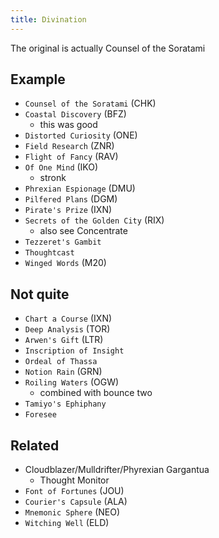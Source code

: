 ```yaml
---
title: Divination
---
```


The original is actually Counsel of the Soratami

## Example

- `Counsel of the Soratami` (CHK)
- `Coastal Discovery` (BFZ)
  - this was good
- `Distorted Curiosity` (ONE)
- `Field Research` (ZNR)
- `Flight of Fancy` (RAV)
- `Of One Mind` (IKO)
  - stronk
- `Phrexian Espionage` (DMU)
- `Pilfered Plans` (DGM)
- `Pirate's Prize` (IXN)
- `Secrets of the Golden City` (RIX)
  - also see Concentrate
- `Tezzeret's Gambit`
- `Thoughtcast`
- `Winged Words` (M20)

## Not quite

- `Chart a Course` (IXN)
- `Deep Analysis` (TOR)
- `Arwen's Gift` (LTR)
- `Inscription of Insight`
- `Ordeal of Thassa`
- `Notion Rain` (GRN)
- `Roiling Waters` (OGW)
  - combined with bounce two
- `Tamiyo's Ephiphany`
- `Foresee`

## Related

- Cloudblazer/Mulldrifter/Phyrexian Gargantua
  - Thought Monitor
- `Font of Fortunes` (JOU)
- `Courier's Capsule` (ALA)
- `Mnemonic Sphere` (NEO)
- `Witching Well` (ELD)
